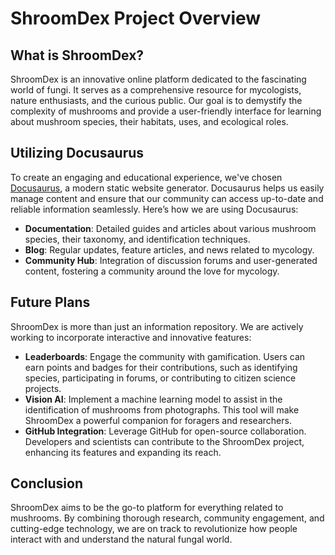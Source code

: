 # ShroomDex Project Overview

## What is ShroomDex?

ShroomDex is an innovative online platform dedicated to the fascinating world of fungi. It serves as a comprehensive resource for mycologists, nature enthusiasts, and the curious public. Our goal is to demystify the complexity of mushrooms and provide a user-friendly interface for learning about mushroom species, their habitats, uses, and ecological roles.

## Utilizing Docusaurus

To create an engaging and educational experience, we've chosen [Docusaurus](https://docusaurus.io/), a modern static website generator. Docusaurus helps us easily manage content and ensure that our community can access up-to-date and reliable information seamlessly. Here’s how we are using Docusaurus:

- **Documentation**: Detailed guides and articles about various mushroom species, their taxonomy, and identification techniques.
- **Blog**: Regular updates, feature articles, and news related to mycology.
- **Community Hub**: Integration of discussion forums and user-generated content, fostering a community around the love for mycology.

## Future Plans

ShroomDex is more than just an information repository. We are actively working to incorporate interactive and innovative features:

- **Leaderboards**: Engage the community with gamification. Users can earn points and badges for their contributions, such as identifying species, participating in forums, or contributing to citizen science projects.
- **Vision AI**: Implement a machine learning model to assist in the identification of mushrooms from photographs. This tool will make ShroomDex a powerful companion for foragers and researchers.
- **GitHub Integration**: Leverage GitHub for open-source collaboration. Developers and scientists can contribute to the ShroomDex project, enhancing its features and expanding its reach.

## Conclusion

ShroomDex aims to be the go-to platform for everything related to mushrooms. By combining thorough research, community engagement, and cutting-edge technology, we are on track to revolutionize how people interact with and understand the natural fungal world.
